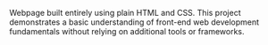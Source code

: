 Webpage built entirely using plain HTML and CSS. This project demonstrates a basic understanding of front-end web development fundamentals without relying on additional tools or frameworks.
